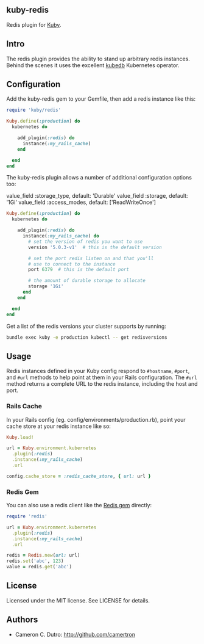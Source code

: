 ## kuby-redis

Redis plugin for [Kuby](https://github.com/getkuby/kuby-core).

## Intro

The redis plugin provides the ability to stand up arbitrary redis instances. Behind the scenes it uses the excellent [kubedb](https://kubedb.com/) Kubernetes operator.

## Configuration

Add the kuby-redis gem to your Gemfile, then add a redis instance like this:

```ruby
require 'kuby/redis'

Kuby.define(:production) do
  kubernetes do

    add_plugin(:redis) do
      instance(:my_rails_cache)
    end

  end
end
```

The kuby-redis plugin allows a number of additional configuration options too:


value_field :storage_type, default: 'Durable'
value_field :storage, default: '1Gi'
value_field :access_modes, default: ['ReadWriteOnce']


```ruby
Kuby.define(:production) do
  kubernetes do

    add_plugin(:redis) do
      instance(:my_rails_cache) do
        # set the version of redis you want to use
        version '5.0.3-v1'  # this is the default version

        # set the port redis listen on and that you'll
        # use to connect to the instance
        port 6379  # this is the default port

        # the amount of durable storage to allocate
        storage '1Gi'
      end
    end

  end
end
```

Get a list of the redis versions your cluster supports by running:

```bash
bundle exec kuby -e production kubectl -- get redisversions
```

## Usage

Redis instances defined in your Kuby config respond to `#hostname`, `#port`, and `#url` methods to help point at them in your Rails configuration. The `#url` method returns a complete URL to the redis instance, including the host and port.

### Rails Cache

In your Rails config (eg. config/environments/production.rb), point your cache store at your redis instance like so:


```ruby
Kuby.load!

url = Kuby.environment.kubernetes
  .plugin(:redis)
  .instance(:my_rails_cache)
  .url

config.cache_store = :redis_cache_store, { url: url }
```

### Redis Gem

You can also use a redis client like the [Redis gem](https://github.com/redis/redis-rb) directly:

```ruby
require 'redis'

url = Kuby.environment.kubernetes
  .plugin(:redis)
  .instance(:my_rails_cache)
  .url

redis = Redis.new(url: url)
redis.set('abc', 123)
value = redis.get('abc')
```

## License

Licensed under the MIT license. See LICENSE for details.

## Authors

* Cameron C. Dutro: http://github.com/camertron
